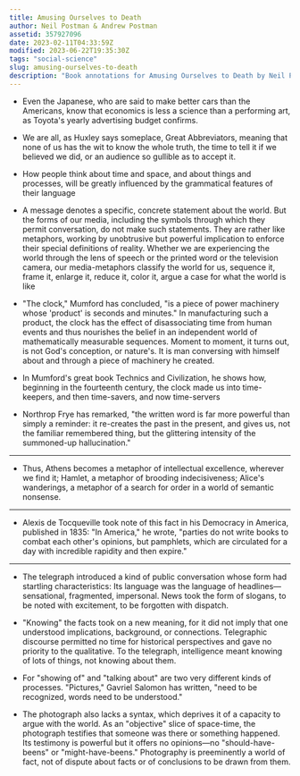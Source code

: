 ```yaml
---
title: Amusing Ourselves to Death
author: Neil Postman & Andrew Postman
assetid: 357927096
date: 2023-02-11T04:33:59Z
modified: 2023-06-22T19:35:30Z
tags: "social-science"
slug: amusing-ourselves-to-death
description: "Book annotations for Amusing Ourselves to Death by Neil Postman & Andrew Postman"
---
```


*  Even the Japanese, who are said to make better cars than the Americans, know that economics is less a science than a performing art, as Toyota's yearly advertising budget confirms.

*  We are all, as Huxley says someplace, Great Abbreviators, meaning that none of us has the wit to know the whole truth, the time to tell it if we believed we did, or an audience so gullible as to accept it.

*  How people think about time and space, and about things and processes, will be greatly influenced by the grammatical features of their language

*  A message denotes a specific, concrete statement about the world. But the forms of our media, including the symbols through which they permit conversation, do not make such statements. They are rather like metaphors, working by unobtrusive but powerful implication to enforce their special definitions of reality. Whether we are experiencing the world through the lens of speech or the printed word or the television camera, our media-metaphors classify the world for us, sequence it, frame it, enlarge it, reduce it, color it, argue a case for what the world is like

*  "The clock," Mumford has concluded, "is a piece of power machinery whose 'product' is seconds and minutes." In manufacturing such a product, the clock has the effect of disassociating time from human events and thus nourishes the belief in an independent world of mathematically measurable sequences. Moment to moment, it turns out, is not God's conception, or nature's. It is man conversing with himself about and through a piece of machinery he created.

*  In Mumford's great book Technics and Civilization, he shows how, beginning in the fourteenth century, the clock made us into time-keepers, and then time-savers, and now time-servers

*  Northrop Frye has remarked, "the written word is far more powerful than simply a reminder: it re-creates the past in the present, and gives us, not the familiar remembered thing, but the glittering intensity of the summoned-up hallucination."

---

*  Thus, Athens becomes a metaphor of intellectual excellence, wherever we find it; Hamlet, a metaphor of brooding indecisiveness; Alice's wanderings, a metaphor of a search for order in a world of semantic nonsense.

---

*  Alexis de Tocqueville took note of this fact in his Democracy in America, published in 1835: "In America," he wrote, "parties do not write books to combat each other's opinions, but pamphlets, which are circulated for a day with incredible rapidity and then expire."

---

*  The telegraph introduced a kind of public conversation whose form had startling characteristics: Its language was the language of headlines—sensational, fragmented, impersonal. News took the form of slogans, to be noted with excitement, to be forgotten with dispatch.

*  "Knowing" the facts took on a new meaning, for it did not imply that one understood implications, background, or connections. Telegraphic discourse permitted no time for historical perspectives and gave no priority to the qualitative. To the telegraph, intelligence meant knowing of lots of things, not knowing about them.

*  For "showing of" and "talking about" are two very different kinds of processes. "Pictures," Gavriel Salomon has written, "need to be recognized, words need to be understood."

*  The photograph also lacks a syntax, which deprives it of a capacity to argue with the world. As an "objective" slice of space-time, the photograph testifies that someone was there or something happened. Its testimony is powerful but it offers no opinions—no "should-have-beens" or "might-have-beens." Photography is preeminently a world of fact, not of dispute about facts or of conclusions to be drawn from them.

